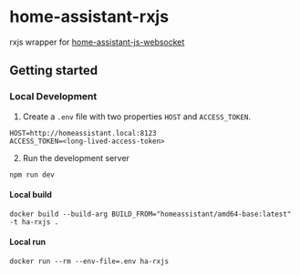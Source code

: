 # home-assistant-rxjs

rxjs wrapper for [home-assistant-js-websocket](https://github.com/home-assistant/home-assistant-js-websocket)

## Getting started

### Local Development

1. Create a `.env` file with two properties `HOST` and `ACCESS_TOKEN`.

```
HOST=http://homeassistant.local:8123
ACCESS_TOKEN=<long-lived-access-token>
```

2. Run the development server

```
npm run dev
```

#### Local build

`docker build --build-arg BUILD_FROM="homeassistant/amd64-base:latest" -t ha-rxjs .`

#### Local run

`docker run --rm --env-file=.env ha-rxjs`
